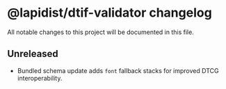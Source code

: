 # @lapidist/dtif-validator changelog

All notable changes to this project will be documented in this file.

## Unreleased

- Bundled schema update adds `font` fallback stacks for improved DTCG interoperability.

